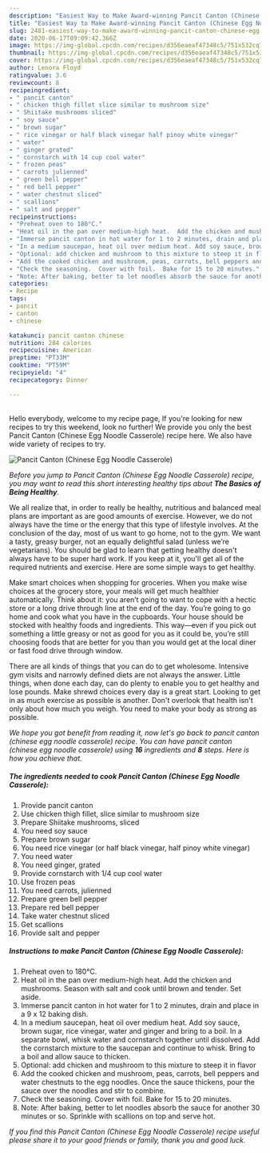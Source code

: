 ```yaml
---
description: "Easiest Way to Make Award-winning Pancit Canton (Chinese Egg Noodle Casserole)"
title: "Easiest Way to Make Award-winning Pancit Canton (Chinese Egg Noodle Casserole)"
slug: 2481-easiest-way-to-make-award-winning-pancit-canton-chinese-egg-noodle-casserole
date: 2020-06-17T09:09:42.366Z
image: https://img-global.cpcdn.com/recipes/d356eaeaf47348c5/751x532cq70/pancit-canton-chinese-egg-noodle-casserole-recipe-main-photo.jpg
thumbnail: https://img-global.cpcdn.com/recipes/d356eaeaf47348c5/751x532cq70/pancit-canton-chinese-egg-noodle-casserole-recipe-main-photo.jpg
cover: https://img-global.cpcdn.com/recipes/d356eaeaf47348c5/751x532cq70/pancit-canton-chinese-egg-noodle-casserole-recipe-main-photo.jpg
author: Lenora Floyd
ratingvalue: 3.6
reviewcount: 8
recipeingredient:
- " pancit canton"
- " chicken thigh fillet slice similar to mushroom size"
- " Shiitake mushrooms sliced"
- " soy sauce"
- " brown sugar"
- " rice vinegar or half black vinegar half pinoy white vinegar"
- " water"
- " ginger grated"
- " cornstarch with 14 cup cool water"
- " frozen peas"
- " carrots julienned"
- " green bell pepper"
- " red bell pepper"
- " water chestnut sliced"
- " scallions"
- " salt and pepper"
recipeinstructions:
- "Preheat oven to 180°C."
- "Heat oil in the pan over medium-high heat.  Add the chicken and mushrooms.  Season with salt and cook until brown and tender. Set aside."
- "Immerse pancit canton in hot water for 1 to 2 minutes, drain and place in a 9 x 12 baking dish."
- "In a medium saucepan, heat oil over medium heat. Add soy sauce, brown sugar, rice vinegar, water and ginger and bring to a boil.  In a separate bowl, whisk water and cornstarch together until dissolved.  Add the cornstarch mixture to the saucepan and continue to whisk.  Bring to a boil and allow sauce to thicken."
- "Optional: add chicken and mushroom to this mixture to steep it in flavor"
- "Add the cooked chicken and mushroom, peas, carrots, bell peppers and water chestnuts to the egg noodles.  Once the sauce thickens, pour the sauce over the noodles and stir to combine."
- "Check the seasoning.  Cover with foil.  Bake for 15 to 20 minutes."
- "Note: After baking, better to let noodles absorb the sauce for another 30 minutes or so.  Sprinkle with scallions on top and serve hot."
categories:
- Recipe
tags:
- pancit
- canton
- chinese

katakunci: pancit canton chinese 
nutrition: 284 calories
recipecuisine: American
preptime: "PT33M"
cooktime: "PT59M"
recipeyield: "4"
recipecategory: Dinner

---
```

<br>
Hello everybody, welcome to my recipe page, If you're looking for new recipes to try this weekend, look no further! We provide you only the best Pancit Canton (Chinese Egg Noodle Casserole) recipe here. We also have wide variety of recipes to try.
<br>


![Pancit Canton (Chinese Egg Noodle Casserole)](https://img-global.cpcdn.com/recipes/d356eaeaf47348c5/751x532cq70/pancit-canton-chinese-egg-noodle-casserole-recipe-main-photo.jpg)

<i>Before you jump to Pancit Canton (Chinese Egg Noodle Casserole) recipe, you may want to read this short interesting healthy tips about <strong>The Basics of Being Healthy</strong>.</i>

We all realize that, in order to really be healthy, nutritious and balanced meal plans are important as are good amounts of exercise. However, we do not always have the time or the energy that this type of lifestyle involves. At the conclusion of the day, most of us want to go home, not to the gym. We want a tasty, greasy burger, not an equally delightful salad (unless we’re vegetarians). You should be glad to learn that getting healthy doesn't always have to be super hard work. If you keep at it, you'll get all of the required nutrients and exercise. Here are some simple ways to get healthy.

Make smart choices when shopping for groceries. When you make wise choices at the grocery store, your meals will get much healthier automatically. Think about it: you aren’t going to want to cope with a hectic store or a long drive through line at the end of the day. You’re going to go home and cook what you have in the cupboards. Your house should be stocked with healthy foods and ingredients. This way—even if you pick out something a little greasy or not as good for you as it could be, you’re still choosing foods that are better for you than you would get at the local diner or fast food drive through window.

There are all kinds of things that you can do to get wholesome. Intensive gym visits and narrowly defined diets are not always the answer. Little things, when done each day, can do plenty to enable you to get healthy and lose pounds. Make shrewd choices every day is a great start. Looking to get in as much exercise as possible is another. Don't overlook that health isn't only about how much you weigh. You need to make your body as strong as possible. 


<i>We hope you got benefit from reading it, now let's go back to pancit canton (chinese egg noodle casserole) recipe. You can have pancit canton (chinese egg noodle casserole) using <strong>16</strong> ingredients and <strong>8</strong> steps. Here is how you achieve that.
</i>

##### The ingredients needed to cook Pancit Canton (Chinese Egg Noodle Casserole):

1. Provide  pancit canton
1. Use  chicken thigh fillet, slice similar to mushroom size
1. Prepare  Shiitake mushrooms, sliced
1. You need  soy sauce
1. Prepare  brown sugar
1. You need  rice vinegar (or half black vinegar, half pinoy white vinegar)
1. You need  water
1. You need  ginger, grated
1. Provide  cornstarch with 1/4 cup cool water
1. Use  frozen peas
1. You need  carrots, julienned
1. Prepare  green bell pepper
1. Prepare  red bell pepper
1. Take  water chestnut sliced
1. Get  scallions
1. Provide  salt and pepper


##### Instructions to make Pancit Canton (Chinese Egg Noodle Casserole):

1. Preheat oven to 180°C.
1. Heat oil in the pan over medium-high heat.  Add the chicken and mushrooms.  Season with salt and cook until brown and tender. Set aside.
1. Immerse pancit canton in hot water for 1 to 2 minutes, drain and place in a 9 x 12 baking dish.
1. In a medium saucepan, heat oil over medium heat. Add soy sauce, brown sugar, rice vinegar, water and ginger and bring to a boil.  In a separate bowl, whisk water and cornstarch together until dissolved.  Add the cornstarch mixture to the saucepan and continue to whisk.  Bring to a boil and allow sauce to thicken.
1. Optional: add chicken and mushroom to this mixture to steep it in flavor
1. Add the cooked chicken and mushroom, peas, carrots, bell peppers and water chestnuts to the egg noodles.  Once the sauce thickens, pour the sauce over the noodles and stir to combine.
1. Check the seasoning.  Cover with foil.  Bake for 15 to 20 minutes.
1. Note: After baking, better to let noodles absorb the sauce for another 30 minutes or so.  Sprinkle with scallions on top and serve hot.


<i>If you find this Pancit Canton (Chinese Egg Noodle Casserole) recipe useful please share it to your good friends or family, thank you and good luck.</i>
